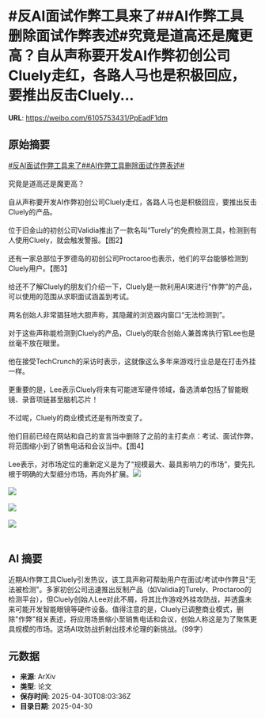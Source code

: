 # #反AI面试作弊工具来了##AI作弊工具删除面试作弊表述#究竟是道高还是魔更高？自从声称要开发AI作弊初创公司Cluely走红，各路人马也是积极回应，要推出反击Cluely...

**URL**: https://weibo.com/6105753431/PpEadF1dm

## 原始摘要

<a href="https://m.weibo.cn/search?containerid=231522type%3D1%26t%3D10%26q%3D%23%E5%8F%8DAI%E9%9D%A2%E8%AF%95%E4%BD%9C%E5%BC%8A%E5%B7%A5%E5%85%B7%E6%9D%A5%E4%BA%86%23&amp;extparam=%23%E5%8F%8DAI%E9%9D%A2%E8%AF%95%E4%BD%9C%E5%BC%8A%E5%B7%A5%E5%85%B7%E6%9D%A5%E4%BA%86%23" data-hide=""><span class="surl-text">#反AI面试作弊工具来了#</span></a><a href="https://m.weibo.cn/search?containerid=231522type%3D1%26t%3D10%26q%3D%23AI%E4%BD%9C%E5%BC%8A%E5%B7%A5%E5%85%B7%E5%88%A0%E9%99%A4%E9%9D%A2%E8%AF%95%E4%BD%9C%E5%BC%8A%E8%A1%A8%E8%BF%B0%23&amp;extparam=%23AI%E4%BD%9C%E5%BC%8A%E5%B7%A5%E5%85%B7%E5%88%A0%E9%99%A4%E9%9D%A2%E8%AF%95%E4%BD%9C%E5%BC%8A%E8%A1%A8%E8%BF%B0%23" data-hide=""><span class="surl-text">#AI作弊工具删除面试作弊表述#</span></a><br><br>究竟是道高还是魔更高？<br><br>自从声称要开发AI作弊初创公司Cluely走红，各路人马也是积极回应，要推出反击Cluely的产品。<br><br>位于旧金山的初创公司Validia推出了一款名叫“Turely”的免费检测工具，检测到有人使用Cluely，就会触发警报。【图2】<br><br>还有一家总部位于罗德岛的初创公司Proctaroo也表示，他们的平台能够检测到Cluely用户。【图3】<br><br>给还不了解Cluely的朋友们介绍一下，Cluely是一款利用AI来进行“作弊”的产品，可以使用的范围从求职面试涵盖到考试。<br><br>两名创始人非常猖狂地大胆声称，其隐藏的浏览器内窗口“无法检测到”。<br><br>对于这些声称能检测到Cluely的产品，Cluely的联合创始人兼首席执行官Lee也是丝毫不放在眼里。<br><br>他在接受TechCrunch的采访时表示，这就像这么多年来游戏行业总是在打击外挂一样。<br><br>更重要的是，Lee表示Cluely将来有可能进军硬件领域，备选清单包括了智能眼镜、录音项链甚至脑机芯片！<br><br>不过呢，Cluely的商业模式还是有所改变了。<br><br>他们目前已经在网站和自己的宣言当中删除了之前的主打卖点：考试、面试作弊，将范围缩小到了销售电话和会议当中。【图4】<br><br>Lee表示，对市场定位的重新定义是为了“规模最大、最具影响力的市场”，要先扎根于明确的大型细分市场，再向外扩展。<img style="" src="https://tvax1.sinaimg.cn/large/006Fd7o3gy1i0ys8aafzaj31kw11x4mq.jpg" referrerpolicy="no-referrer"><br><br><img style="" src="https://tvax3.sinaimg.cn/large/006Fd7o3gy1i0ys8c9y39j31mk1801kx.jpg" referrerpolicy="no-referrer"><br><br><img style="" src="https://tvax1.sinaimg.cn/large/006Fd7o3gy1i0ys8e9596j31mq1as1kx.jpg" referrerpolicy="no-referrer"><br><br><img style="" src="https://tvax3.sinaimg.cn/large/006Fd7o3gy1i0ys8ina51j31t82bcay8.jpg" referrerpolicy="no-referrer"><br><br>

## AI 摘要

近期AI作弊工具Cluely引发热议，该工具声称可帮助用户在面试/考试中作弊且"无法被检测"。多家初创公司迅速推出反制产品（如Validia的Turely、Proctaroo的检测平台），但Cluely创始人Lee对此不屑，将其比作游戏外挂攻防战，并透露未来可能开发智能眼镜等硬件设备。值得注意的是，Cluely已调整商业模式，删除"作弊"相关表述，将应用场景缩小至销售电话和会议，创始人称这是为了聚焦更具规模的市场。这场AI攻防战折射出技术伦理的新挑战。（99字）

## 元数据

- **来源**: ArXiv
- **类型**: 论文
- **保存时间**: 2025-04-30T08:03:36Z
- **目录日期**: 2025-04-30
